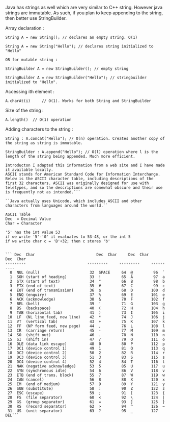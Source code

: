 
Java has strings as well which are very similar to C++ string. However java strings are immutable. As such, if you plan to keep appending to the string, then better use StringBuilder.

Array declaration :

    String A = new String(); // declares an empty string. O(1)
    
    String A = new String("Hello"); // declares string initialized to "Hello"
    
    OR for mutable string : 
    
    StringBuilder A = new StringBuilder(); // empty string
    
    StringBuilder A = new StringBuilder("Hello"); // stringbuilder initialized to "Hello".
    
Accessing ith element :

    A.charAt(i)     // O(1). Works for both String and StringBuilder
    
Size of the string :


    A.length()  // O(1) operation
    
Adding characters to the string :

    String : A.concat("Hello"); // O(n) operation. Creates another copy of the string as string is immutable. 
    
    StringBuilder : A.append("Hello"); // O(l) operation where l is the length of the string being appended. Much more efficient. 






```ASCII Table
Introducton	I adapted this information from a web site and I have made it available locally.
ASCII stands for American Standard Code for Information Interchange. Below is the ASCII character table, including descriptions of the first 32 characters. ASCII was originally designed for use with teletypes, and so the descriptions are somewhat obscure and their use is frequently not as intended.```

``Java actually uses Unicode, which includes ASCII and other characters from languages around the world.``

ASCII Table
Dec  = Decimal Value
Char = Character

'5' has the int value 53
if we write '5'-'0' it evaluates to 53-48, or the int 5
if we write char c = 'B'+32; then c stores 'b'


``` Dec  Char                           Dec  Char     Dec  Char     Dec  Char
---------                           ---------     ---------     ----------
  0  NUL (null)                      32  SPACE     64  @         96  `
  1  SOH (start of heading)          33  !         65  A         97  a
  2  STX (start of text)             34  "         66  B         98  b
  3  ETX (end of text)               35  #         67  C         99  c
  4  EOT (end of transmission)       36  $         68  D        100  d
  5  ENQ (enquiry)                   37  %         69  E        101  e
  6  ACK (acknowledge)               38  &         70  F        102  f
  7  BEL (bell)                      39  '         71  G        103  g
  8  BS  (backspace)                 40  (         72  H        104  h
  9  TAB (horizontal tab)            41  )         73  I        105  i
 10  LF  (NL line feed, new line)    42  *         74  J        106  j
 11  VT  (vertical tab)              43  +         75  K        107  k
 12  FF  (NP form feed, new page)    44  ,         76  L        108  l
 13  CR  (carriage return)           45  -         77  M        109  m
 14  SO  (shift out)                 46  .         78  N        110  n
 15  SI  (shift in)                  47  /         79  O        111  o
 16  DLE (data link escape)          48  0         80  P        112  p
 17  DC1 (device control 1)          49  1         81  Q        113  q
 18  DC2 (device control 2)          50  2         82  R        114  r
 19  DC3 (device control 3)          51  3         83  S        115  s
 20  DC4 (device control 4)          52  4         84  T        116  t
 21  NAK (negative acknowledge)      53  5         85  U        117  u
 22  SYN (synchronous idle)          54  6         86  V        118  v
 23  ETB (end of trans. block)       55  7         87  W        119  w
 24  CAN (cancel)                    56  8         88  X        120  x
 25  EM  (end of medium)             57  9         89  Y        121  y
 26  SUB (substitute)                58  :         90  Z        122  z
 27  ESC (escape)                    59  ;         91  [        123  {
 28  FS  (file separator)            60  <         92  \        124  |
 29  GS  (group separator)           61  =         93  ]        125  }
 30  RS  (record separator)          62  >         94  ^        126  ~
 31  US  (unit separator)            63  ?         95  _        127  DEL```
